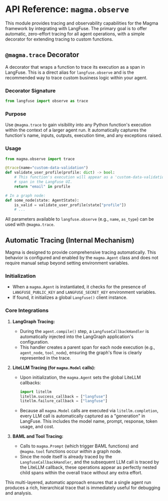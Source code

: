 # API Reference: `magma.observe`

This module provides tracing and observability capabilities for the Magma framework by integrating with LangFuse. The primary goal is to offer automatic, zero-effort tracing for all agent operations, with a simple decorator for extending tracing to custom functions.

## `@magma.trace` Decorator

A decorator that wraps a function to trace its execution as a span in LangFuse. This is a direct alias for `langfuse.observe` and is the recommended way to trace custom business logic within your agent.

### Decorator Signature
```python
from langfuse import observe as trace
```

### Purpose
Use `@magma.trace` to gain visibility into any Python function's execution within the context of a larger agent run. It automatically captures the function's name, inputs, outputs, execution time, and any exceptions raised.

### Usage
```python
from magma.observe import trace

@trace(name="custom-data-validation")
def validate_user_profile(profile: dict) -> bool:
    # This function's execution will appear as a 'custom-data-validation'
    # span in the LangFuse UI.
    return "email" in profile

# In a graph node:
def some_node(state: AgentState):
    is_valid = validate_user_profile(state["profile"])
    # ...
```

All parameters available to `langfuse.observe` (e.g., `name`, `as_type`) can be used with `@magma.trace`.

## Automatic Tracing (Internal Mechanism)

Magma is designed to provide comprehensive tracing automatically. This behavior is configured and enabled by the `magma.Agent` class and does not require manual setup beyond setting environment variables.

### Initialization

*   When a `magma.Agent` is instantiated, it checks for the presence of `LANGFUSE_PUBLIC_KEY` and `LANGFUSE_SECRET_KEY` environment variables.
*   If found, it initializes a global `Langfuse()` client instance.

### Core Integrations

1.  **LangGraph Tracing:**
    *   During the `agent.compile()` step, a `LangfuseCallbackHandler` is automatically injected into the LangGraph application's configuration.
    *   This handler creates a parent span for each node execution (e.g., `agent_node`, `tool_node`), ensuring the graph's flow is clearly represented in the trace.

2.  **LiteLLM Tracing (for `magma.Model` calls):**
    *   Upon initialization, the `magma.Agent` sets the global LiteLLM callbacks:
        ```python
        import litellm
        litellm.success_callback = ["langfuse"]
        litellm.failure_callback = ["langfuse"]
        ```
    *   Because all `magma.Model` calls are executed via `litellm.completion`, every LLM call is automatically captured as a "generation" in LangFuse. This includes the model name, prompt, response, token usage, and cost.

3.  **BAML and Tool Tracing:**
    *   Calls to `magma.Prompt` (which trigger BAML functions) and `@magma.tool` functions occur *within* a graph node.
    *   Since the node itself is already traced by the `LangfuseCallbackHandler`, and the subsequent LLM call is traced by the LiteLLM callback, these operations appear as perfectly nested child spans within the overall trace without any extra effort.

This multi-layered, automatic approach ensures that a single agent run produces a rich, hierarchical trace that is immediately useful for debugging and analysis.